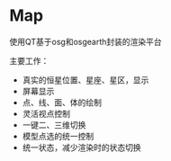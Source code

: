 # Map

使用QT基于osg和osgearth封装的渲染平台

主要工作：

* 真实的恒星位置、星座、星区，显示
* 屏幕显示
* 点、线、面、体的绘制
* 灵活视点控制
* 一键二、三维切换
* 模型点选的统一控制
* 统一状态，减少渲染时的状态切换

